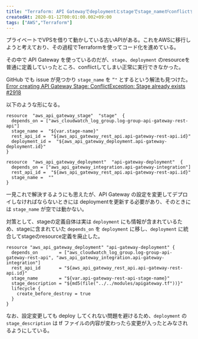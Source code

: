 ```yaml
---
title: "Terraform: API Gatewayでdeploymentとstageでstage_nameがconflictする"
createdAt: 2020-01-12T00:01:00.002+09:00
tags: ["AWS","Terraform"]
---
```

プライベートでVPSを借りて動かしている古いAPIがある。これをAWSに移行しようと考えており、その過程でTerraformを使ってコード化を進めている。

その中で API Gateway を使っているのだが、`stage`、`deployment` のresourceを普通に定義していったところ、conflictしてしまい正常に実行できなかった。
<!--more-->
GitHub でも issue が見つかり `stage_name` を `”"` とするという解法も見つけた。
[Error creating API Gateway Stage: ConflictException: Stage already exists #2918](https://github.com/terraform-providers/terraform-provider-aws/issues/2918)

以下のような形になる。

```
resource  "aws_api_gateway_stage"  "stage"  {
  depends_on = ["aws_cloudwatch_log_group.log-group-api-gateway-rest-api"]
  stage_name =  "${var.stage-name}"
  rest_api_id =  "${aws_api_gateway_rest_api.api-gateway-rest-api.id}"
  deployment_id =  "${aws_api_gateway_deployment.api-gateway-deployment.id}"
}

resource  "aws_api_gateway_deployment"  "api-gateway-deployment"  {
  depends_on = ["aws_api_gateway_integration.api-gateway-integration"]
  rest_api_id =  "${aws_api_gateway_rest_api.api-gateway-rest-api.id}"
  stage_name =  ""
}
```

一見これで解決するようにも思えたが、API Gateway の設定を変更してデプロイしなければならないときには deploymentを更新する必要があり、そのときには `stage_name` が空では動かない。

対策として、stageの定義自体は実は `deployment` にも情報が含まれているため、stageに含まれていた `depends_on` を `deployment` に移し、`deployment` に統合してstageのresource定義を廃止した。

```
resource "aws_api_gateway_deployment" "api-gateway-deployment" {
  depends_on        = ["aws_cloudwatch_log_group.log-group-api-gateway-rest-api", "aws_api_gateway_integration.api-gateway-integration"]
  rest_api_id       = "${aws_api_gateway_rest_api.api-gateway-rest-api.id}"
  stage_name        = "${var.api-gateway-rest-api-stage-name}"
  stage_description = "${md5(file("../../modules/apigateway.tf"))}"
  lifecycle {
    create_before_destroy = true
  }
}
```

なお、設定変更しても deploy してくれない問題を避けるため、`deployment` の `stage_description` は tf ファイルの内容が変わったら変更が入ったとみなされるようにしている。
